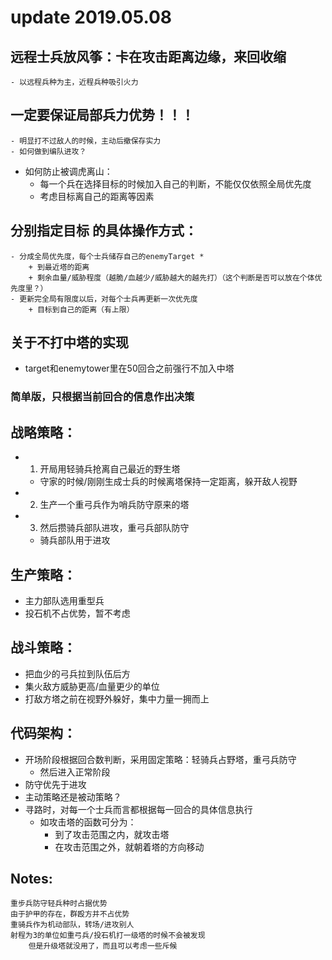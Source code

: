 # update 2019.05.08
## 远程士兵放风筝：卡在攻击距离边缘，来回收缩
	- 以远程兵种为主，近程兵种吸引火力
## 一定要保证局部兵力优势！！！
	- 明显打不过敌人的时候，主动后撤保存实力
	- 如何做到编队进攻？
	
* 如何防止被调虎离山：  
	- 每一个兵在选择目标的时候加入自己的判断，不能仅仅依照全局优先度  
	- 考虑目标离自己的距离等因素  
	
## __分别指定目标__ 的具体操作方式：
	- 分成全局优先度，每个士兵储存自己的enemyTarget *  
		+ 到最近塔的距离
		+ 剩余血量/威胁程度（越脆/血越少/威胁越大的越先打）（这个判断是否可以放在个体优先度里？） 
	- 更新完全局有限度以后，对每个士兵再更新一次优先度  
		+ 目标到自己的距离（有上限）
## 关于不打中塔的实现  
- target和enemytower里在50回合之前强行不加入中塔

### 简单版，只根据当前回合的信息作出决策  

## 战略策略：  
* 1. 开局用轻骑兵抢离自己最近的野生塔  
	- 守家的时候/刚刚生成士兵的时候离塔保持一定距离，躲开敌人视野  
* 2. 生产一个重弓兵作为哨兵防守原来的塔  
* 3. 然后攒骑兵部队进攻，重弓兵部队防守  
	- 骑兵部队用于进攻  

	
## 生产策略：  
* 主力部队选用重型兵  
* 投石机不占优势，暂不考虑  


## 战斗策略：  
* 把血少的弓兵拉到队伍后方  
* 集火敌方威胁更高/血量更少的单位  
* 打敌方塔之前在视野外躲好，集中力量一拥而上  

## 代码架构：  
* 开场阶段根据回合数判断，采用固定策略：轻骑兵占野塔，重弓兵防守  
	* 然后进入正常阶段  
* 防守优先于进攻  
* 主动策略还是被动策略？  
* 寻路时，对每一个士兵而言都根据每一回合的具体信息执行  
	- 如攻击塔的函数可分为：  
		+ 到了攻击范围之内，就攻击塔  
		+ 在攻击范围之外，就朝着塔的方向移动  

## Notes:  
	重步兵防守轻兵种时占据优势  
	由于护甲的存在，群殴方并不占优势  
	重骑兵作为机动部队，转场/进攻别人  
	射程为3的单位如重弓兵/投石机打一级塔的时候不会被发现  
		但是升级塔就没用了，而且可以考虑一些斥候  
 
